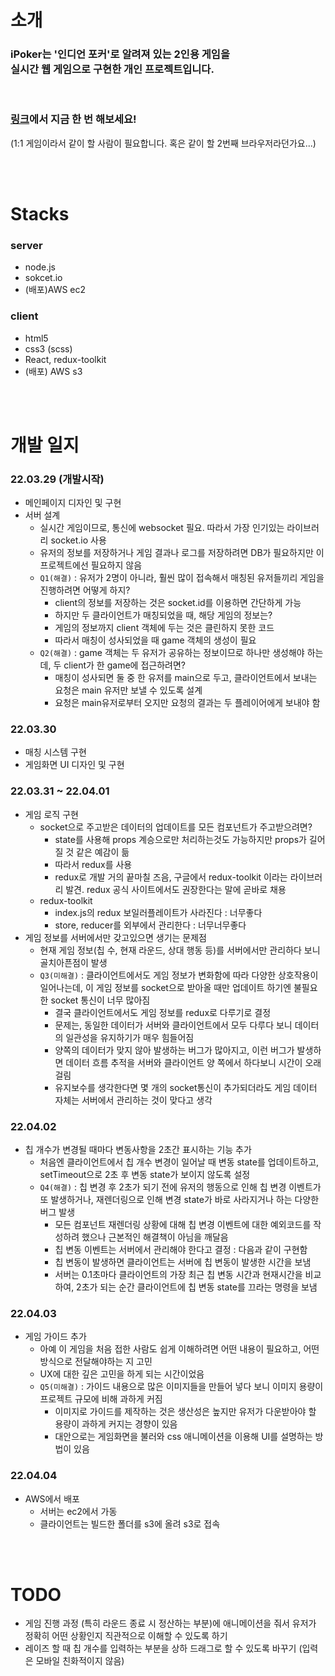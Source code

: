 # 소개

### iPoker는 '인디언 포커'로 알려져 있는 2인용 게임을 <br> 실시간 웹 게임으로 구현한 개인 프로젝트입니다.

<br>

### [링크](http://ipoker-client.s3-website.ap-northeast-2.amazonaws.com/)에서 지금 한 번 해보세요!
(1:1 게임이라서 같이 할 사람이 필요합니다. 혹은 같이 할 2번째 브라우저라던가요...)

<br><br>
# Stacks
### server
* node.js
* sokcet.io
* (배포)AWS ec2

### client
* html5
* css3 (scss)
* React, redux-toolkit
* (배포) AWS s3



<br><br>
# 개발 일지

### 22.03.29 (개발시작)
* 메인페이지 디자인 및 구현
* 서버 설계
  * 실시간 게임이므로, 통신에 websocket 필요. 따라서 가장 인기있는 라이브러리 socket.io 사용
  * 유저의 정보를 저장하거나 게임 결과나 로그를 저장하려면 DB가 필요하지만 이 프로젝트에선 필요하지 않음
  * ```Q1(해결)``` : 유저가 2명이 아니라, 훨씬 많이 접속해서 매칭된 유저들끼리 게임을 진행하려면 어떻게 하지?
    * client의 정보를 저장하는 것은 socket.id를 이용하면 간단하게 가능
    * 하지만 두 클라이언트가 매칭되었을 때, 해당 게임의 정보는?
    * 게임의 정보까지 client 객체에 두는 것은 클린하지 못한 코드
    * 따라서 매칭이 성사되었을 때 game 객체의 생성이 필요
  * ```Q2(해결)``` : game 객체는 두 유저가 공유하는 정보이므로 하나만 생성해야 하는데, 두 client가 한 game에 접근하려면?
    * 매칭이 성사되면 둘 중 한 유저를 main으로 두고, 클라이언트에서 보내는 요청은 main 유저만 보낼 수 있도록 설계
    * 요청은 main유저로부터 오지만 요청의 결과는 두 플레이어에게 보내야 함

### 22.03.30
* 매칭 시스템 구현
* 게임화면 UI 디자인 및 구현

### 22.03.31 ~ 22.04.01
* 게임 로직 구현
  * socket으로 주고받은 데이터의 업데이트를 모든 컴포넌트가 주고받으려면?
    * state를 사용해 props 계승으로만 처리하는것도 가능하지만 props가 길어질 것 같은 예감이 듦
    * 따라서 redux를 사용
    * redux로 개발 거의 끝마칠 즈음, 구글에서 redux-toolkit 이라는 라이브러리 발견. redux 공식 사이트에서도 권장한다는 말에 곧바로 채용
  * redux-toolkit 
    * index.js의 redux 보일러플레이트가 사라진다 : 너무좋다
    * store, reducer를 외부에서 관리한다 : 너무너무좋다 
* 게임 정보를 서버에서만 갖고있으면 생기는 문제점
  * 현재 게임 정보(칩 수, 현재 라운드, 상대 행동 등)를 서버에서만 관리하다 보니 골치아픈점이 발생
  * ```Q3(미해결)``` : 클라이언트에서도 게임 정보가 변화함에 따라 다양한 상호작용이 일어나는데, 이 게임 정보를 socket으로 받아올 때만 업데이트 하기엔 불필요한 socket 통신이 너무 많아짐
    * 결국 클라이언트에서도 게임 정보를 redux로 다루기로 결정
    * 문제는, 동일한 데이터가 서버와 클라이언트에서 모두 다루다 보니 데이터의 일관성을 유지하기가 매우 힘들어짐
    * 양쪽의 데이터가 맞지 않아 발생하는 버그가 많아지고, 이런 버그가 발생하면 데이터 흐름 추적을 서버와 클라이언트 양 쪽에서 하다보니 시간이 오래 걸림
    * 유지보수를 생각한다면 몇 개의 socket통신이 추가되더라도 게임 데이터 자체는 서버에서 관리하는 것이 맞다고 생각
  
### 22.04.02
* 칩 개수가 변경될 때마다 변동사항을 2초간 표시하는 기능 추가
  * 처음엔 클라이언트에서 칩 개수 변경이 일어날 때 변동 state를 업데이트하고, setTimeout으로 2초 후 변동 state가 보이지 않도록 설정
  * ```Q4(해결)``` : 칩 변경 후 2초가 되기 전에 유저의 행동으로 인해 칩 변경 이벤트가 또 발생하거나, 재렌더링으로 인해 변경 state가 바로 사라지거나 하는 다양한 버그 발생
    * 모든 컴포넌트 재렌더링 상황에 대해 칩 변경 이벤트에 대한 예외코드를 작성하려 했으나 근본적인 해결책이 아님을 깨달음
    * 칩 변동 이벤트는 서버에서 관리해야 한다고 결정 : 다음과 같이 구현함
    * 칩 변동이 발생하면 클라이언트는 서버에 칩 변동이 발생한 시간을 보냄
    * 서버는 0.1초마다 클라이언트의 가장 최근 칩 변동 시간과 현재시간을 비교하여, 2초가 되는 순간 클라이언트에 칩 변동 state를 끄라는 명령을 보냄

### 22.04.03
* 게임 가이드 추가
  * 아예 이 게임을 처음 접한 사람도 쉽게 이해하려면 어떤 내용이 필요하고, 어떤 방식으로 전달해야하는 지 고민
  * UX에 대한 깊은 고민을 하게 되는 시간이었음
  * ```Q5(미해결)``` : 가이드 내용으로 많은 이미지들을 만들어 넣다 보니 이미지 용량이 프로젝트 규모에 비해 과하게 커짐
    * 이미지로 가이드를 제작하는 것은 생산성은 높지만 유저가 다운받아야 할 용량이 과하게 커지는 경향이 있음
    * 대안으로는 게임화면을 불러와 css 애니메이션을 이용해 UI를 설명하는 방법이 있음

### 22.04.04
* AWS에서 배포
  * 서버는 ec2에서 가동
  * 클라이언트는 빌드한 폴더를 s3에 올려 s3로 접속

<br><br>
# TODO

* 게임 진행 과정 (특히 라운드 종료 시 정산하는 부분)에 애니메이션을 줘서 유저가 정확히 어떤 상황인지 직관적으로 이해할 수 있도록 하기
* 레이즈 할 때 칩 개수를 입력하는 부분을 상하 드래그로 할 수 있도록 바꾸기 (입력은 모바일 친화적이지 않음)